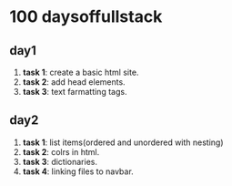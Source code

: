 # 100 daysoffullstack
## day1 
1. **task 1**: create a basic html site.
2. **task 2**: add head elements.
3. **task 3**: text farmatting tags.

## day2 
1. **task 1**: list items(ordered and unordered with nesting)
2. **task 2**: colrs in html.
3. **task 3**: dictionaries.
4. **task 4**: linking files to navbar.

